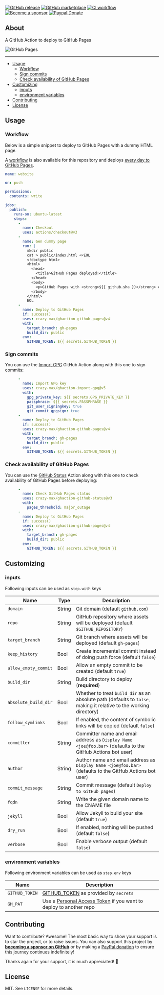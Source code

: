[![GitHub release](https://img.shields.io/github/release/crazy-max/ghaction-github-pages.svg?style=flat-square)](https://github.com/crazy-max/ghaction-github-pages/releases/latest)
[![GitHub marketplace](https://img.shields.io/badge/marketplace-github--pages-blue?logo=github&style=flat-square)](https://github.com/marketplace/actions/github-pages)
[![CI workflow](https://img.shields.io/github/actions/workflow/status/crazy-max/ghaction-github-pages/ci.yml?branch=dev&label=ci&logo=github&style=flat-square)](https://github.com/crazy-max/ghaction-github-pages/actions?workflow=ci)
[![Become a sponsor](https://img.shields.io/badge/sponsor-crazy--max-181717.svg?logo=github&style=flat-square)](https://github.com/sponsors/crazy-max)
[![Paypal Donate](https://img.shields.io/badge/donate-paypal-00457c.svg?logo=paypal&style=flat-square)](https://www.paypal.me/crazyws)

## About

A GitHub Action to deploy to GitHub Pages

![GitHub Pages](.github/ghaction-github-pages.png)

___

* [Usage](#usage)
  * [Workflow](#workflow)
  * [Sign commits](#sign-commits)
  * [Check availability of GitHub Pages](#check-availability-of-github-pages)
* [Customizing](#customizing)
  * [inputs](#inputs)
  * [environment variables](#environment-variables)
* [Contributing](#contributing)
* [License](#license)

## Usage

### Workflow

Below is a simple snippet to deploy to GitHub Pages with a dummy HTML page.

A [workflow](https://github.com/crazy-max/ghaction-github-pages/actions?query=workflow%3Aci) is also available for
this repository and deploys [every day to GitHub Pages](https://crazy-max.github.io/ghaction-github-pages/).

```yaml
name: website

on: push

permissions: 
  contents: write

jobs:
  publish:
    runs-on: ubuntu-latest
    steps:
      -
        name: Checkout
        uses: actions/checkout@v3
      -
        name: Gen dummy page
        run: |
          mkdir public
          cat > public/index.html <<EOL
          <!doctype html>
          <html>
            <head>
              <title>GitHub Pages deployed!</title>
            </head>
            <body>
              <p>GitHub Pages with <strong>${{ github.sha }}</strong> commit ID has been deployed through <a href="https://github.com/marketplace/actions/github-pages">GitHub Pages action</a> successfully.</p>
            </body>
          </html>
          EOL
      -
        name: Deploy to GitHub Pages
        if: success()
        uses: crazy-max/ghaction-github-pages@v4
        with:
          target_branch: gh-pages
          build_dir: public
        env:
          GITHUB_TOKEN: ${{ secrets.GITHUB_TOKEN }}
```

### Sign commits

You can use the [Import GPG](https://github.com/crazy-max/ghaction-import-gpg) GitHub Action along with this one to
sign commits:

```yaml
      -
        name: Import GPG key
        uses: crazy-max/ghaction-import-gpg@v5
        with:
          gpg_private_key: ${{ secrets.GPG_PRIVATE_KEY }}
          passphrase: ${{ secrets.PASSPHRASE }}
          git_user_signingkey: true
          git_commit_gpgsign: true
      -
        name: Deploy to GitHub Pages
        if: success()
        uses: crazy-max/ghaction-github-pages@v4
        with:
          target_branch: gh-pages
          build_dir: public
        env:
          GITHUB_TOKEN: ${{ secrets.GITHUB_TOKEN }}
```

### Check availability of GitHub Pages

You can use the [GitHub Status](https://github.com/crazy-max/ghaction-github-status) Action along with this one to
check availability of GitHub Pages before deploying:

```yaml
      -
        name: Check GitHub Pages status
        uses: crazy-max/ghaction-github-status@v3
        with:
          pages_threshold: major_outage
      -
        name: Deploy to GitHub Pages
        if: success()
        uses: crazy-max/ghaction-github-pages@v4
        with:
          target_branch: gh-pages
          build_dir: public
        env:
          GITHUB_TOKEN: ${{ secrets.GITHUB_TOKEN }}
```

## Customizing

### inputs

Following inputs can be used as `step.with` keys

| Name                 | Type   | Description                                                                                                         |
|----------------------|--------|---------------------------------------------------------------------------------------------------------------------|
| `domain`             | String | Git domain (default `github.com`)                                                                                   |
| `repo`               | String | GitHub repository where assets will be deployed (default `$GITHUB_REPOSITORY`)                                      |
| `target_branch`      | String | Git branch where assets will be deployed (default `gh-pages`)                                                       |
| `keep_history`       | Bool   | Create incremental commit instead of doing push force (default `false`)                                             |
| `allow_empty_commit` | Bool   | Allow an empty commit to be created (default `true`)                                                                |
| `build_dir`          | String | Build directory to deploy (**required**)                                                                            |
| `absolute_build_dir` | Bool   | Whether to treat `build_dir` as an absolute path (defaults to `false`, making it relative to the working directory) |
| `follow_symlinks`    | Bool   | If enabled, the content of symbolic links will be copied (default `false`)                                          |
| `committer`          | String | Committer name and email address as `Display Name <joe@foo.bar>` (defaults to the GitHub Actions bot user)          |
| `author`             | String | Author name and email address as `Display Name <joe@foo.bar>` (defaults to the GitHub Actions bot user)             |
| `commit_message`     | String | Commit message (default `Deploy to GitHub pages`)                                                                   |
| `fqdn`               | String | Write the given domain name to the CNAME file                                                                       |
| `jekyll`             | Bool   | Allow Jekyll to build your site (default `true`)                                                                    |
| `dry_run`            | Bool   | If enabled, nothing will be pushed (default `false`)                                                                |
| `verbose`            | Bool   | Enable verbose output (default `false`)                                                                             |

### environment variables

Following environment variables can be used as `step.env` keys

| Name           | Description                                                                                                                                                  |
|----------------|--------------------------------------------------------------------------------------------------------------------------------------------------------------|
| `GITHUB_TOKEN` | [GITHUB_TOKEN](https://help.github.com/en/actions/configuring-and-managing-workflows/authenticating-with-the-github_token) as provided by `secrets`          |
| `GH_PAT`       | Use a [Personal Access Token](https://help.github.com/articles/creating-a-personal-access-token-for-the-command-line/) if you want to deploy to another repo |

## Contributing

Want to contribute? Awesome! The most basic way to show your support is to star
the project, or to raise issues. You can also support this project by [**becoming a sponsor on GitHub**](https://github.com/sponsors/crazy-max)
or by making a [PayPal donation](https://www.paypal.me/crazyws) to ensure this
journey continues indefinitely!

Thanks again for your support, it is much appreciated! :pray:

## License

MIT. See `LICENSE` for more details.
